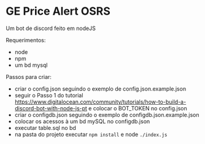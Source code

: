 # GE Price Alert OSRS

Um bot de discord feito em nodeJS

Requerimentos:
- node
- npm
- um bd mysql

Passos para criar:
- criar o config.json seguindo o exemplo de config.json.example.json
- seguir o Passo 1 do tutorial https://www.digitalocean.com/community/tutorials/how-to-build-a-discord-bot-with-node-js-pt e colocar o BOT_TOKEN no config.json
- criar o configdb.json seguindo o exemplo de configdb.json.example.json
- colocar os acessos à um bd mySQL no configdb.json
- executar table.sql no bd
- na pasta do projeto executar ```npm install``` e node ```./index.js```
